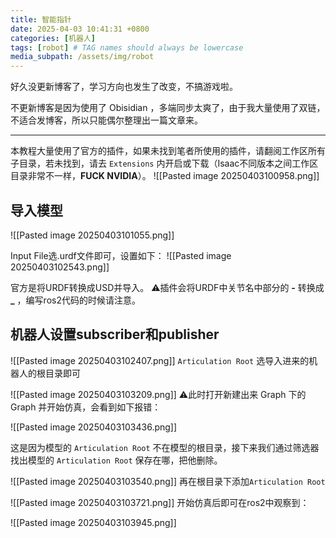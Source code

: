```yaml
---
title: 智能指针
date: 2025-04-03 10:41:31 +0800
categories: [机器人]
tags: [robot] # TAG names should always be lowercase
media_subpath: /assets/img/robot
---
```

好久没更新博客了，学习方向也发生了改变，不搞游戏啦。

不更新博客是因为使用了 Obisidian ，多端同步太爽了，由于我大量使用了双链，不适合发博客，所以只能偶尔整理出一篇文章来。

---

本教程大量使用了官方的插件，如果未找到笔者所使用的插件，请翻阅工作区所有子目录，若未找到，请去 `Extensions` 内开启或下载（Isaac不同版本之间工作区目录非常不一样，**FUCK NVIDIA**）。
![[Pasted image 20250403100958.png]]
## 导入模型
![[Pasted image 20250403101055.png]]

Input File选.urdf文件即可，设置如下：
![[Pasted image 20250403102543.png]]

官方是将URDF转换成USD并导入。
⚠️插件会将URDF中关节名中部分的 **-** 转换成 **\_** ，编写ros2代码的时候请注意。

## 机器人设置subscriber和publisher
![[Pasted image 20250403102407.png]]
`Articulation Root` 选导入进来的机器人的根目录即可

![[Pasted image 20250403103209.png]]
⚠️此时打开新建出来 Graph 下的 Graph 并开始仿真，会看到如下报错：

![[Pasted image 20250403103436.png]]

这是因为模型的 `Articulation Root` 不在模型的根目录，接下来我们通过筛选器找出模型的 `Articulation Root` 保存在哪，把他删除。 

![[Pasted image 20250403103540.png]]
再在根目录下添加`Articulation Root` 

![[Pasted image 20250403103721.png]]
开始仿真后即可在ros2中观察到：

![[Pasted image 20250403103945.png]]